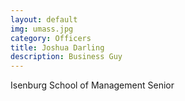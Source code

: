 ```yaml
---
layout: default
img: umass.jpg
category: Officers
title: Joshua Darling
description: Business Guy
---
```

 Isenburg School of Management Senior